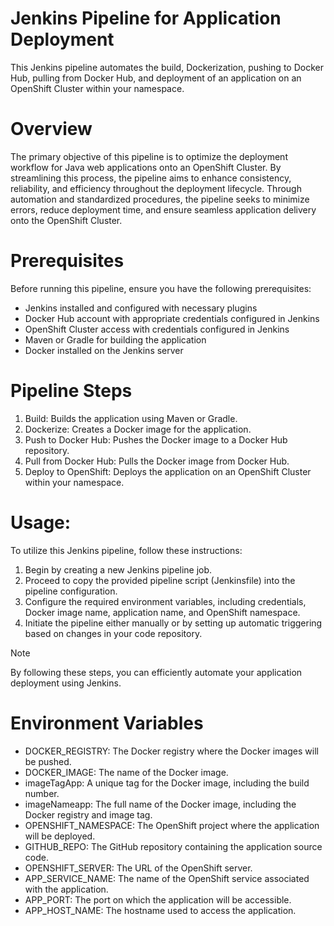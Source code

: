 # Jenkins Pipeline for Application Deployment
This Jenkins pipeline automates the build, Dockerization, pushing to Docker Hub, pulling from Docker Hub, and deployment of an application on an OpenShift Cluster within your namespace.
# Overview
The primary objective of this pipeline is to optimize the deployment workflow for Java web applications onto an OpenShift Cluster. By streamlining this process, the pipeline aims to enhance consistency, reliability, and efficiency throughout the deployment lifecycle. Through automation and standardized procedures, the pipeline seeks to minimize errors, reduce deployment time, and ensure seamless application delivery onto the OpenShift Cluster.
# Prerequisites
Before running this pipeline, ensure you have the following prerequisites:
 - Jenkins installed and configured with necessary plugins
 - Docker Hub account with appropriate credentials configured in Jenkins
 - OpenShift Cluster access with credentials configured in Jenkins
 - Maven or Gradle for building the application
 - Docker installed on the Jenkins server
# Pipeline Steps
1. Build: Builds the application using Maven or Gradle.
2. Dockerize: Creates a Docker image for the application.
3. Push to Docker Hub: Pushes the Docker image to a Docker Hub repository.
4. Pull from Docker Hub: Pulls the Docker image from Docker Hub.
5. Deploy to OpenShift: Deploys the application on an OpenShift Cluster within your namespace.
# Usage:
To utilize this Jenkins pipeline, follow these instructions:
1. Begin by creating a new Jenkins pipeline job.
2. Proceed to copy the provided pipeline script (Jenkinsfile) into the pipeline configuration.
3. Configure the required environment variables, including credentials, Docker image name, application name, and OpenShift namespace.
4. Initiate the pipeline either manually or by setting up automatic triggering based on changes in your code repository.


> [!NOTE]
By following these steps, you can efficiently automate your application deployment using Jenkins.

# Environment Variables
- DOCKER_REGISTRY: The Docker registry where the Docker images will be pushed.
- DOCKER_IMAGE: The name of the Docker image.
- imageTagApp: A unique tag for the Docker image, including the build number.
- imageNameapp: The full name of the Docker image, including the Docker registry and image tag.
- OPENSHIFT_NAMESPACE: The OpenShift project where the application will be deployed.
- GITHUB_REPO: The GitHub repository containing the application source code.
- OPENSHIFT_SERVER: The URL of the OpenShift server.
- APP_SERVICE_NAME: The name of the OpenShift service associated with the application.
- APP_PORT: The port on which the application will be accessible.
- APP_HOST_NAME: The hostname used to access the application.
